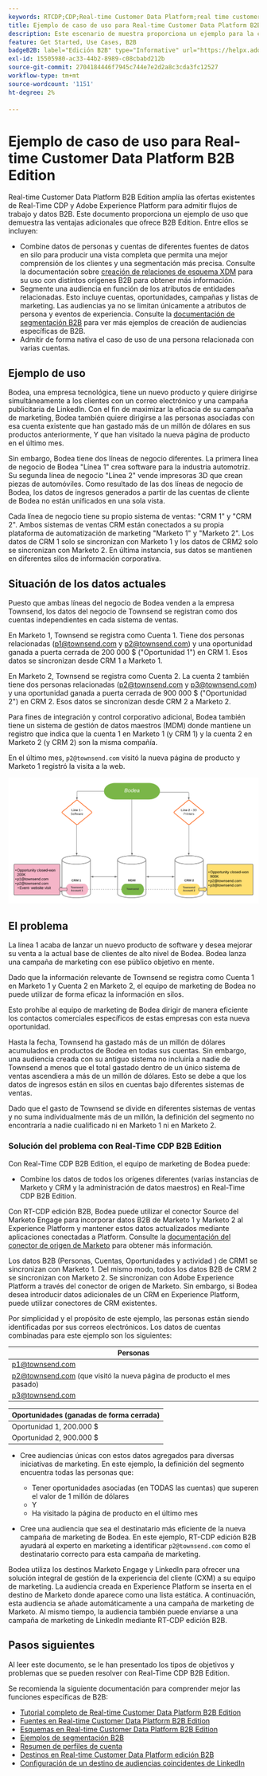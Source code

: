 ```yaml
---
keywords: RTCDP;CDP;Real-time Customer Data Platform;real time customer data platform;real time cdp;cdp;rtcdp
title: Ejemplo de caso de uso para Real-time Customer Data Platform B2B Edition
description: Este escenario de muestra proporciona un ejemplo para la configuración de la implementación de Adobe Real-time Customer Data Platform B2B Edition.
feature: Get Started, Use Cases, B2B
badgeB2B: label="Edición B2B" type="Informative" url="https://helpx.adobe.com/legal/product-descriptions/real-time-customer-data-platform-b2b-edition-prime-and-ultimate-packages.html newtab=true"
exl-id: 15505980-ac33-44b2-8989-c08cbabd212b
source-git-commit: 2704184446f7945c744e7e2d2a8c3cda3fc12527
workflow-type: tm+mt
source-wordcount: '1151'
ht-degree: 2%

---
```


# Ejemplo de caso de uso para Real-time Customer Data Platform B2B Edition

Real-time Customer Data Platform B2B Edition amplía las ofertas existentes de Real-Time CDP y Adobe Experience Platform para admitir flujos de trabajo y datos B2B. Este documento proporciona un ejemplo de uso que demuestra las ventajas adicionales que ofrece B2B Edition. Entre ellos se incluyen:

- Combine datos de personas y cuentas de diferentes fuentes de datos en silo para producir una vista completa que permita una mejor comprensión de los clientes y una segmentación más precisa. Consulte la documentación sobre [creación de relaciones de esquema XDM](./schemas/b2b.md) para su uso con distintos orígenes B2B para obtener más información.
- Segmente una audiencia en función de los atributos de entidades relacionadas. Esto incluye cuentas, oportunidades, campañas y listas de marketing. Las audiencias ya no se limitan únicamente a atributos de persona y eventos de experiencia. Consulte la [documentación de segmentación B2B](./segmentation/b2b.md) para ver más ejemplos de creación de audiencias específicas de B2B.
- Admitir de forma nativa el caso de uso de una persona relacionada con varias cuentas.

## Ejemplo de uso

Bodea, una empresa tecnológica, tiene un nuevo producto y quiere dirigirse simultáneamente a los clientes con un correo electrónico y una campaña publicitaria de LinkedIn. Con el fin de maximizar la eficacia de su campaña de marketing, Bodea también quiere dirigirse a las personas asociadas con esa cuenta existente que han gastado más de un millón de dólares en sus productos anteriormente, Y que han visitado la nueva página de producto en el último mes.

Sin embargo, Bodea tiene dos líneas de negocio diferentes. La primera línea de negocio de Bodea &quot;Línea 1&quot; crea software para la industria automotriz. Su segunda línea de negocio &quot;Línea 2&quot; vende impresoras 3D que crean piezas de automóviles. Como resultado de las dos líneas de negocio de Bodea, los datos de ingresos generados a partir de las cuentas de cliente de Bodea no están unificados en una sola vista.

Cada línea de negocio tiene su propio sistema de ventas: &quot;CRM 1&quot; y &quot;CRM 2&quot;. Ambos sistemas de ventas CRM están conectados a su propia plataforma de automatización de marketing &quot;Marketo 1&quot; y &quot;Marketo 2&quot;. Los datos de CRM 1 solo se sincronizan con Marketo 1 y los datos de CRM2 solo se sincronizan con Marketo 2. En última instancia, sus datos se mantienen en diferentes silos de información corporativa.

## Situación de los datos actuales

Puesto que ambas líneas del negocio de Bodea venden a la empresa Townsend, los datos del negocio de Townsend se registran como dos cuentas independientes en cada sistema de ventas.

En Marketo 1, Townsend se registra como Cuenta 1. Tiene dos personas relacionadas (p1@townsend.com y p2@townsend.com) y una oportunidad ganada a puerta cerrada de 200 000 $ (&quot;Oportunidad 1&quot;) en CRM 1. Esos datos se sincronizan desde CRM 1 a Marketo 1.

En Marketo 2, Townsend se registra como Cuenta 2. La cuenta 2 también tiene dos personas relacionadas (p2@townsend.com y p3@townsend.com) y una oportunidad ganada a puerta cerrada de 900 000 $ (&quot;Oportunidad 2&quot;) en CRM 2. Esos datos se sincronizan desde CRM 2 a Marketo 2.

Para fines de integración y control corporativo adicional, Bodea también tiene un sistema de gestión de datos maestros (MDM) donde mantiene un registro que indica que la cuenta 1 en Marketo 1 (y CRM 1) y la cuenta 2 en Marketo 2 (y CRM 2) son la misma compañía.

En el último mes, `p2@townsend.com` visitó la nueva página de producto y Marketo 1 registró la visita a la web.

![diagrama de información de cuenta](./assets/account-info.png)

## El problema

La línea 1 acaba de lanzar un nuevo producto de software y desea mejorar su venta a la actual base de clientes de alto nivel de Bodea. Bodea lanza una campaña de marketing con ese público objetivo en mente.

Dado que la información relevante de Townsend se registra como Cuenta 1 en Marketo 1 y Cuenta 2 en Marketo 2, el equipo de marketing de Bodea no puede utilizar de forma eficaz la información en silos.

Esto prohíbe al equipo de marketing de Bodea dirigir de manera eficiente los contactos comerciales específicos de estas empresas con esta nueva oportunidad.

Hasta la fecha, Townsend ha gastado más de un millón de dólares acumulados en productos de Bodea en todas sus cuentas. Sin embargo, una audiencia creada con su antiguo sistema no incluiría a nadie de Townsend a menos que el total gastado dentro de un único sistema de ventas ascendiera a más de un millón de dólares. Esto se debe a que los datos de ingresos están en silos en cuentas bajo diferentes sistemas de ventas.

Dado que el gasto de Townsend se divide en diferentes sistemas de ventas y no suma individualmente más de un millón, la definición del segmento no encontraría a nadie cualificado ni en Marketo 1 ni en Marketo 2.

### Solución del problema con Real-Time CDP B2B Edition

Con Real-Time CDP B2B Edition, el equipo de marketing de Bodea puede:

- Combine los datos de todos los orígenes diferentes (varias instancias de Marketo y CRM y la administración de datos maestros) en Real-Time CDP B2B Edition.

Con RT-CDP edición B2B, Bodea puede utilizar el conector Source del Marketo Engage para incorporar datos B2B de Marketo 1 y Marketo 2 al Experience Platform y mantener estos datos actualizados mediante aplicaciones conectadas a Platform. Consulte la [documentación del conector de origen de Marketo](../sources/connectors/adobe-applications/marketo/marketo.md) para obtener más información.

Los datos B2B (Personas, Cuentas, Oportunidades y actividad ) de CRM1 se sincronizan con Marketo 1. Del mismo modo, todos los datos B2B de CRM 2 se sincronizan con Marketo 2. Se sincronizan con Adobe Experience Platform a través del conector de origen de Marketo. Sin embargo, si Bodea desea introducir datos adicionales de un CRM en Experience Platform, puede utilizar conectores de CRM existentes.

Por simplicidad y el propósito de este ejemplo, las personas están siendo identificadas por sus correos electrónicos. Los datos de cuentas combinadas para este ejemplo son los siguientes:

| Personas |
|---|
| p1@townsend.com |
| p2@townsend.com (que visitó la nueva página de producto el mes pasado) |
| p3@townsend.com |

| Oportunidades (ganadas de forma cerrada) |
|---|
| Oportunidad 1, 200.000 $ |
| Oportunidad 2, 900.000 $ |

- Cree audiencias únicas con estos datos agregados para diversas iniciativas de marketing. En este ejemplo, la definición del segmento encuentra todas las personas que:

   - Tener oportunidades asociadas (en TODAS las cuentas) que superen el valor de 1 millón de dólares
   - Y
   - Ha visitado la página de producto en el último mes

- Cree una audiencia que sea el destinatario más eficiente de la nueva campaña de marketing de Bodea. En este ejemplo, RT-CDP edición B2B ayudará al experto en marketing a identificar `p2@townsend.com` como el destinatario correcto para esta campaña de marketing.

Bodea utiliza los destinos Marketo Engage y LinkedIn para ofrecer una solución integral de gestión de la experiencia del cliente (CXM) a su equipo de marketing. La audiencia creada en Experience Platform se inserta en el destino de Marketo donde aparece como una lista estática. A continuación, esta audiencia se añade automáticamente a una campaña de marketing de Marketo. Al mismo tiempo, la audiencia también puede enviarse a una campaña de marketing de LinkedIn mediante RT-CDP edición B2B.

## Pasos siguientes

Al leer este documento, se le han presentado los tipos de objetivos y problemas que se pueden resolver con Real-Time CDP B2B Edition.

Se recomienda la siguiente documentación para comprender mejor las funciones específicas de B2B:

- [Tutorial completo de Real-time Customer Data Platform B2B Edition](./b2b-tutorial.md)
- [Fuentes en Real-time Customer Data Platform B2B Edition](./sources/b2b.md)
- [Esquemas en Real-time Customer Data Platform B2B Edition](./schemas/b2b.md)
- [Ejemplos de segmentación B2B](./segmentation/b2b.md)
- [Resumen de perfiles de cuenta](./accounts/account-profile-overview.md)
- [Destinos en Real-time Customer Data Platform edición B2B](./destinations/b2b.md)
- [Configuración de un destino de audiencias coincidentes de LinkedIn](../destinations/catalog/social/linkedin.md)
